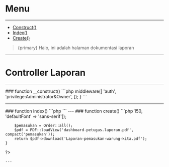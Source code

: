 # Menu

--- 

- [Construct()](#section-2)
- [Index()](#section-3)
- [Create()](#section-4)

>{primary} Halo, ini adalah halaman dokumentasi laporan

--- 
# Controller Laporan
---
<a name="section-2">
### function __construct()
```php
<?php
    public function __construct(){
        $this->middleware([
           'auth',
           'privilege:Administrator&Owner',
        ]);
    }
```

---
<a name="section-3">
### function index()
```php
<?php
    public function index()
    {
        return view('dashboard-petugas.laporan.index');
    }
?>
```
---

<a name="section-4">
### function create()
```php
<?php
    public function create()
    {
        PDF::setOptions(['dpi' => 150, 'defaultFont' => 'sans-serif']);

        $pemasukan = Order::all();
        $pdf = PDF::loadView('dashboard-petugas.laporan.pdf', compact('pemasukan'));
        return $pdf->download('Laporan-pemasukan-warung-kita.pdf');
    }
?>
```
---
